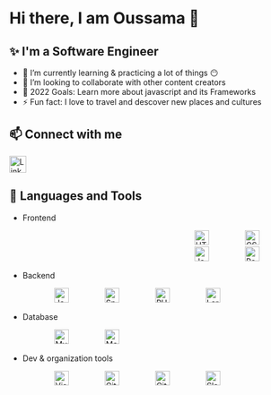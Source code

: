 # Hi there, I am Oussama 👋

## ✨ I'm a Software Engineer

- 🌱 I’m currently learning  & practicing a lot of things 😶
- 👯 I’m looking to collaborate with other content creators
- 🥅 2022 Goals: Learn more about javascript and its Frameworks
- ⚡ Fun fact: I love to travel and descover new places and cultures

## 📫 Connect with me

[<img width="30px" src="https://cdn.jsdelivr.net/gh/devicons/devicon/icons/linkedin/linkedin-original.svg" alt="Linkedin" width="26px"/>](https://www.linkedin.com/in/oussamaaouladlahcene/)

## 🔧 Languages and Tools

- Frontend
<p style="padding-left:300px;">
<img alt="HTML5" width="26px" src="https://cdn.jsdelivr.net/gh/devicons/devicon/icons/html5/html5-original.svg" style="padding:0 30px;" />
<img alt="CSS3" width="26px" src="https://cdn.jsdelivr.net/gh/devicons/devicon/icons/css3/css3-original.svg" style="padding:0 30px;" />
<img alt="JavaScript" width="26px" src="https://cdn.jsdelivr.net/gh/devicons/devicon/icons/javascript/javascript-original.svg" style="padding:0 30px;" />
<img alt="React" width="26px" src="https://cdn.jsdelivr.net/gh/devicons/devicon/icons/react/react-original.svg" style="padding:0 30px;" />
</p>

- Backend
<p style="padding-left:50px;">
<img alt="Java" width="26px" src="https://cdn.jsdelivr.net/gh/devicons/devicon/icons/java/java-original.svg" style="padding:0 30px;" />
<img alt="Spring" width="26px" src="https://cdn.jsdelivr.net/gh/devicons/devicon/icons/spring/spring-original.svg" style="padding:0 30px;" />
<img alt="PHP" width="26px" src="https://cdn.jsdelivr.net/gh/devicons/devicon/icons/php/php-original.svg" style="padding:0 30px;" />
<img alt="Laravel" width="26px" src="https://cdn.jsdelivr.net/gh/devicons/devicon/icons/laravel/laravel-plain.svg" style="padding:0 30px;" />
</p>

- Database
<p style="padding-left:50px;">
<img alt="MySQL" width="26px" src="https://cdn.jsdelivr.net/gh/devicons/devicon/icons/mysql/mysql-original.svg" style="padding:0 30px;" />
<img alt="MongoDB" width="26px" src="https://cdn.jsdelivr.net/gh/devicons/devicon/icons/mongodb/mongodb-original.svg" style="padding:0 30px;" />
</p>

- Dev & organization tools
<p style="padding-left:50px;">
<img alt="Visual Studio Code" width="26px" src="https://cdn.jsdelivr.net/gh/devicons/devicon/icons/vscode/vscode-original.svg" style="padding:0 30px;" />
<img alt="Git" width="26px" src="https://cdn.jsdelivr.net/gh/devicons/devicon/icons/git/git-original.svg" style="padding:0 30px;" />
<img alt="GitHub" width="26px" src="https://cdn.jsdelivr.net/gh/devicons/devicon/icons/github/github-original.svg" style="padding:0 30px;" />
<img alt="Slack" width="26px" src="https://cdn.jsdelivr.net/gh/devicons/devicon/icons/slack/slack-original.svg" style="padding:0 30px;" />
</p>

